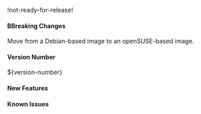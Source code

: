 !not-ready-for-release!

#### BBreaking Changes
Move from a Debian-based image to an openSUSE-based image.

#### Version Number
${version-number}

#### New Features

#### Known Issues
